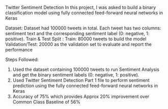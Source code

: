 Twitter Sentiment Detection
In this project, I was asked to build a binary classification model using fully connected feed-forward neural networks in Keras

Dataset: 
Dataset had 100000 tweets in total. Each tweet has two columns: sentiment text and the corresponding sentiment label (0: negative, 1: positive). 
Train & Test Split :
Train: 80000 tweets to build the model 
Validation/Test: 20000 as the validation set to evaluate and report the performance 

Steps Followed:
1. Used the dataset containing 100000 tweets to run Sentiment Analysis and get the binary sentiment labels (0: negative, 1: positive). 
2. Used Twitter Sentiment Detection Part 1 file to perform sentiment prediction using the fully connected feed-forward neural networks in Keras
3. Accuracy of 75% which provides Approx 20% improvement over Common Class Baseline of 56%
